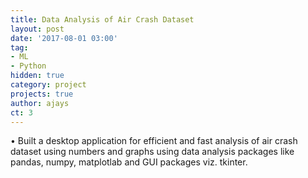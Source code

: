 ```yaml
---
title: Data Analysis of Air Crash Dataset
layout: post
date: '2017-08-01 03:00'
tag:
- ML
- Python
hidden: true
category: project
projects: true
author: ajays
ct: 3
---
```


• Built a desktop application for efficient and fast analysis of air crash dataset using numbers and graphs using data
analysis packages like pandas, numpy, matplotlab and GUI packages viz. tkinter.
